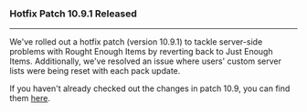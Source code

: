 ### Hotfix Patch 10.9.1 Released
---
We've rolled out a hotfix patch (version 10.9.1) to tackle server-side problems with Rought Enough Items by reverting back to Just Enough Items. Additionally, we've resolved an issue where users' custom server lists were being reset with each pack update.

If you haven't already checked out the changes in patch 10.9, you can find them [here](https://github.com/AMPZNetwork/All-The-Forge/blob/main/PatchNotes/ATFG10.md#version-109-may-6th-2024).
